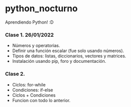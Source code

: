 # python_nocturno
Aprendiendo Python! :D


### Clase 1. 26/01/2022

- Números y operatorias.
- Definir una función escalar (fue solo usando números).
- Tipos de datos: listas, diccionarios, vectores y matrices.
- Instalación usando pip, foro y documentación. 


### Clase 2.

- Ciclos: for-while
- Condiciones: if-else
- Ciclos + Condiciones
- Funcion con todo lo anterior.
